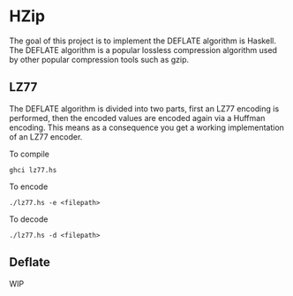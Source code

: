 # HZip

The goal of this project is to implement the DEFLATE algorithm is Haskell. The DEFLATE algorithm is a popular lossless compression algorithm used by other popular compression tools such as gzip. 

## LZ77

The DEFLATE algorithm is divided into two parts, first an LZ77 encoding is performed, then the encoded values are encoded again via a Huffman encoding. This means as a consequence you get a working implementation of an LZ77 encoder. 

To compile 
```
ghci lz77.hs
```
To encode 
```
./lz77.hs -e <filepath>
```
To decode 
```
./lz77.hs -d <filepath>
```

## Deflate

WIP